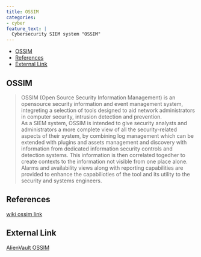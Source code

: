 ```yaml
---
title: OSSIM
categories:
- cyber
feature_text: |
  Cybersecurity SIEM system "OSSIM"
---
```


- [OSSIM](#ossim)
- [References](#references)
- [External Link](#external-link)

## OSSIM

> OSSIM (Open Source Security Information Management) is an opensource security information and event management system, integreting a selection of tools designed to aid network administrators in computer security, intrusion detection and prevention.  
> As a SIEM system, OSSIM is intended to give security analysts and administrators a more complete view of all the security-related aspects of their system, by combining log management which can be extended with plugins and assets management and discovery with information from dedicated information security controls and detection systems. This information is then correlated togedher to create contexts to the information not visible from one place alone. Alarms and availability views along with reporting capabilities are provided to enhance the capabilioties of the tool and its utility to the security and systems engineers.

## References

[wiki ossim link](https://en.wikipedia.org/wiki/OSSIM "wiki ossim")

## External Link

[AlienVault OSSIM][def]

[def]: https://cybersecurity.att.com/products/ossim "ossim"
